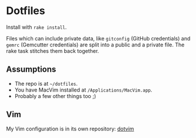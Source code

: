 # Dotfiles

Install with `rake install`.

Files which can include private data, like `gitconfig` (GitHub credentials) and `gemrc` (Gemcutter credentials) are split into a public and a private file.  The rake task stitches them back together.

## Assumptions

* The repo is at `~/dotfiles`.
* You have MacVim installed at `/Applications/MacVim.app`.
* Probably a few other things too ;)

## Vim

My Vim configuration is in its own repository: [dotvim](https://github.com/airblade/dotvim)
